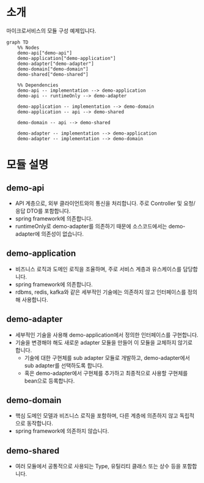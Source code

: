 # 소개
마이크로서비스의 모듈 구성 예제입니다.

```mermaid
graph TD
    %% Nodes
    demo-api["demo-api"]
    demo-application["demo-application"]
    demo-adapter["demo-adapter"]
    demo-domain["demo-domain"]
    demo-shared["demo-shared"]

    %% Dependencies
    demo-api -- implementation --> demo-application
    demo-api -- runtimeOnly --> demo-adapter

    demo-application -- implementation --> demo-domain
    demo-application -- api --> demo-shared

    demo-domain -- api --> demo-shared

    demo-adapter -- implementation --> demo-application
    demo-adapter -- implementation --> demo-domain
```

# 모듈 설명
## demo-api
- API 계층으로, 외부 클라이언트와의 통신을 처리합니다. 주로 Controller 및 요청/응답 DTO를 포함합니다.
- spring framework에 의존합니다.
- runtimeOnly로 demo-adapter를 의존하기 때문에 소스코드에서는 demo-adapter에 의존성이 없습니다.

## demo-application
- 비즈니스 로직과 도메인 로직을 조율하며, 주로 서비스 계층과 유스케이스를 담당합니다.
- spring framework에 의존합니다.
- rdbms, redis, kafka와 같은 세부적인 기술에는 의존하지 않고 인터페이스를 정의해 사용합니다.

## demo-adapter
- 세부적인 기술을 사용해 demo-application에서 정의한 인터페이스를 구현합니다.
- 기술을 변경해야 해도 새로운 adapter 모듈을 만들어 이 모듈을 교체하지 않기로 합니다.
  - 기술에 대한 구현체를 sub adapter 모듈로 개발하고, demo-adapter에서 sub adapter를 선택하도록 합니다.
  - 혹은 demo-adapter에서 구현체를 추가하고 최종적으로 사용할 구현체를 bean으로 등록합니다.

## demo-domain
- 핵심 도메인 모델과 비즈니스 로직을 포함하며, 다른 계층에 의존하지 않고 독립적으로 동작합니다.
- spring framework에 의존하지 않습니다.

## demo-shared
- 여러 모듈에서 공통적으로 사용되는 Type, 유틸리티 클래스 또는 상수 등을 포함합니다.

